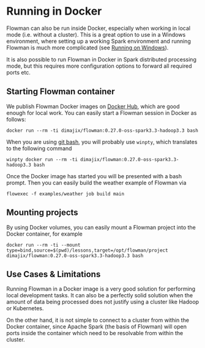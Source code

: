 # Running in Docker

Flowman can also be run inside Docker, especially when working in local mode (i.e. without a cluster). This is a
great option to use in a Windows environment, where setting up a working Spark environment and running Flowman
is much more complicated (see [Running on Windows](windows.md)).

It is also
possible to run Flowman in Docker in Spark distributed processing mode, but this requires more configuration options
to forward all required ports etc.


## Starting Flowman container

We publish Flowman Docker images on [Docker Hub](https://hub.docker.com/repository/docker/dimajix/flowman),
which are good enough for local work. You can easily start a Flowman session in Docker as follows:

```shell
docker run --rm -ti dimajix/flowman:0.27.0-oss-spark3.3-hadoop3.3 bash
```
When you are using [git bash](https://git-scm.com/download/win), you will probably use `winpty`, which translates
to the following command
```shell
winpty docker run --rm -ti dimajix/flowman:0.27.0-oss-spark3.3-hadoop3.3 bash
```

Once the Docker image has started you will be presented with a bash prompt. Then you can easily build the
weather example of Flowman via
```shell
flowexec -f examples/weather job build main
```


## Mounting projects

By using Docker volumes, you can easily mount a Flowman project into the Docker container, for example

```shell
docker run --rm -ti --mount type=bind,source=$(pwd)/lessons,target=/opt/flowman/project dimajix/flowman:0.27.0-oss-spark3.3-hadoop3.3 bash
```


## Use Cases & Limitations

Running Flowman in a Docker image is a very good solution for performing local development tasks. It can also be a
perfectly solid solution when the amount of data being processed does not justify using a cluster like Hadoop or
Kubernetes.

On the other hand, it is not simple to connect to a cluster from within the Docker container, since Apache Spark
(the basis of Flowman) will open ports inside the container which need to be resolvable from within the cluster.
